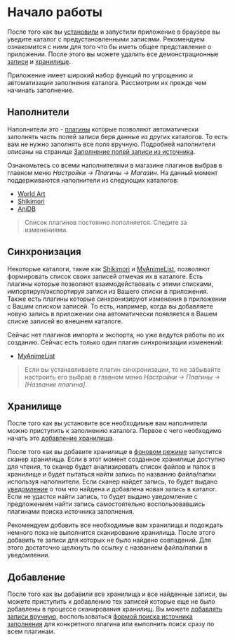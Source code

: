 # Начало работы

После того как вы [установили](/ru/user/install/dist/windows.md) и запустили приложение в браузере вы уведите каталог с
предустановленными записями. Рекомендуем ознакомится с ними для того что бы иметь общее представление о приложении.
После этого вы можете удалить все демонстрационные [записи](/ru/user/item/delete.md) и
[хранилище](/ru/user/storage/delete.md).

Приложение имеет широкий набор функций по упрощению и автоматизации заполнения каталога. Рассмотрим их прежде чем начинать заполнение.

## Наполнители

Наполнители это - [плагины](/ru/user/general/plugins.md) которые позволяют автоматически заполнять часть полей записи
беря данные из других каталогов. То есть вам не нужно заполнять все поля вручную. Подробней наполнители описаны на
странице [Заполнение полей записи из источника](/ru/user/item/add/fill.md).

Ознакомьтесь со всеми наполнителями в магазине плагинов выбрав в главном меню *Настройки -> Плагины -> Магазин*. На
данный момент поддерживаются наполнители из следующих каталогов:

- [World Art](http://www.world-art.ru/)
- [Shikimori](http://shikimori.org/)
- [AniDB](http://anidb.net/)

> Список плагинов постоянно пополняется. Следите за изменениями.

## Синхронизация

Некоторые каталоги, такие как [Shikimori](http://shikimori.org/) и [MyAnimeList](http://myanimelist.net/), позволяют
формировать список своих записей отмечая их в каталоге. Есть плагины которые позволяют взаимодействовать с этими
списками, импортируя/экспортируя записи из Вашего списки в приложения. Также есть плагины которые синхронизируют
изменения в приложении с Вашим списком записей. То есть, например, когда вы добавляете новую запись в приложении она
автоматически появляется в Вашем списке записей во внешнем каталоге.

Сейчас нет плагинов импорта и экспорта, но уже ведутся работы по их созданию. Сейчас есть только один плагин
синхронизации изменений:

- [MyAnimeList](http://myanimelist.net/)

> Если вы устанавливаете плагин синхронизации, то не забывайте настроить его выбрав в главном меню *Настройки ->
Плагины -> [Название плагина]*.

## Хранилище

После того как вы установите все необходимые вам наполнители можно приступить к заполнению каталога. Первое с чего
необходимо начать это [добавление хранилища](/ru/user/storage/add.md).

После того как вы добавите хранилище в [фоновом режиме](http://ru.wikipedia.org/wiki/Фоновая_задача) запустится сканер
хранилища. Если в этот момент созданное хранилище доступно для чтения, то сканер будет анализировать список файлов и
папок в хранилище и будет пытаться найти запись по названию файла/папки используя наполнители. Если сканер найдет
запись, то будет выдано [уведомление](/ru/user/general/notice.md) о том что найдена и добавлена новая запись в каталог.
Если не удастся найти запись, то будет выдано уведомление с предложением найти запись самостоятельно воспользовавшись
плагинами поиска источника заполнения.

Рекомендуем добавить все необходимые вам хранилища и подождать немного пока не выполнится сканирование хранилища. После
этого добавить те записи для которых не было найдено совпадений. Для этого достаточно щелкнуть по ссылку с названием
файла/папки в уведомлении.

## Добавление

После того как вы добавили все хранилища и все найденные записи, вы можете приступить к добавлению тех записей которые
еще не было добавлены в процессе сканирования хранилищ. Вы можете [добавлять записи
вручную](/ru/user/item/add/manually.md), воспользоваться [формой поиска источника
заполнения](/ru/user/item/add/search.md) для конкретного плагина или выполнить поиск сразу по всем плагинам.